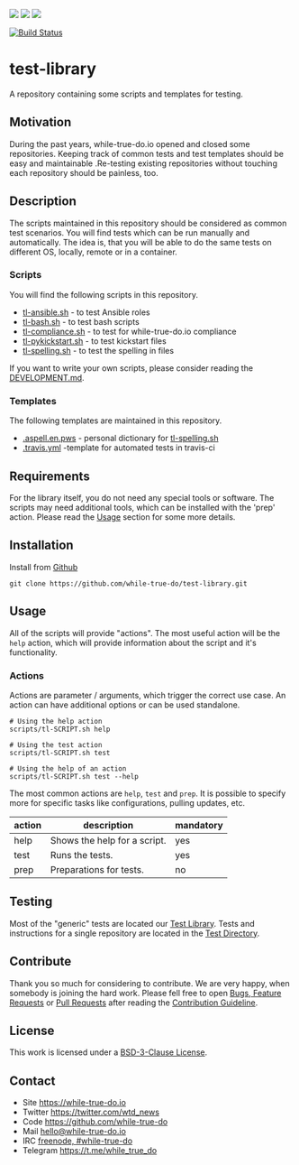 <!--
name: README.md
description: This file contains important information for the repository.
author: while-true-do.io
contact: hello@while-true-do.io
license: BSD-3-Clause
-->
<!-- github shields -->
![](https://img.shields.io/github/license/while-true-do/test-library.svg?style=flat)
![](https://img.shields.io/github/issues/while-true-do/test-library.svg?style=flat)
![](https://img.shields.io/github/issues-pr/while-true-do/test-library.svg?style=flat)
<!-- travis testing shields -->
[![Build Status](https://travis-ci.org/while-true-do/test-library.svg?branch=master)](https://travis-ci.org/while-true-do/test-library)

# test-library

A repository containing some scripts and templates for testing.

## Motivation

During the past years, while-true-do.io opened and closed some repositories.
Keeping track of common tests and test templates should be easy and maintainable
.Re-testing existing repositories without touching each repository should be
painless, too.

## Description

The scripts maintained in this repository should be considered as common test
scenarios. You will find tests which can be run manually and automatically.
The idea is, that you will be able to do the same tests on different OS,
locally, remote or in a container.

### Scripts

You will find the following scripts in this repository.

-   [tl-ansible.sh](scripts/tl-ansible.sh) - to test Ansible roles
-   [tl-bash.sh](scripts/tl-bash.sh) - to test bash scripts
-   [tl-compliance.sh](scripts/tl-compliance.sh) - to test for while-true-do.io compliance
-   [tl-pykickstart.sh](scripts/tl-pykickstart.sh) - to test kickstart files
-   [tl-spelling.sh](scripts/tl-spelling.sh) - to test the spelling in files

If you want to write your own scripts, please consider reading the
[DEVELOPMENT.md](./docs/DEVELOPMENT.md).

### Templates

The following templates are maintained in this repository.

-  [.aspell.en.pws](templates/.aspell.en.pws.j2) - personal dictionary for [tl-spelling.sh](scripts/tl-spelling.sh)
-  [.travis.yml](templates/.travis.yml.j2) -template for automated tests in travis-ci

## Requirements

For the library itself, you do not need any special tools or software. The
scripts may need additional tools, which can be installed with the 'prep'
action. Please read the [Usage](#Usage) section for some more details.

## Installation

Install from [Github](https://github.com/while-true-do/test-library)

```
git clone https://github.com/while-true-do/test-library.git
```

## Usage

All of the scripts will provide "actions". The most useful action will be the
`help` action, which will provide information about the script and it's functionality.

### Actions

Actions are parameter / arguments, which trigger the correct use case. An action
can have additional options or can be used standalone.

```
# Using the help action
scripts/tl-SCRIPT.sh help

# Using the test action
scripts/tl-SCRIPT.sh test

# Using the help of an action
scripts/tl-SCRIPT.sh test --help
```

The most common actions are `help`, `test` and `prep`. It is possible to
specify more for specific tasks like configurations, pulling updates, etc.

| action | description                  | mandatory |
| ------ | ---------------------------- | --------- |
| help   | Shows the help for a script. | yes       |
| test   | Runs the tests.              | yes       |
| prep   | Preparations for tests.      | no        |

## Testing

Most of the "generic" tests are located our
[Test Library](https://github.com/while-true-do/test-library). Tests and
instructions for a single repository are located in the
[Test Directory](./tests).

## Contribute

Thank you so much for considering to contribute. We are very happy, when somebody
is joining the hard work. Please fell free to open
[Bugs, Feature Requests](https://github.com/while-true-do/test-library/issues) or
[Pull Requests](https://github.com/while-true-do/test-library/pulls) after reading the [Contribution Guideline](https://github.com/while-true-do/doc-library/blob/master/documents/CONTRIBUTING.md).

## License

This work is licensed under a [BSD-3-Clause License](https://opensource.org/licenses/BSD-3-Clause).

## Contact

-   Site <https://while-true-do.io>
-   Twitter <https://twitter.com/wtd_news>
-   Code <https://github.com/while-true-do>
-   Mail [hello@while-true-do.io](mailto:hello@while-true-do.io)
-   IRC [freenode, #while-true-do](https://webchat.freenode.net/?channels=while-true-do)
-   Telegram <https://t.me/while_true_do>
